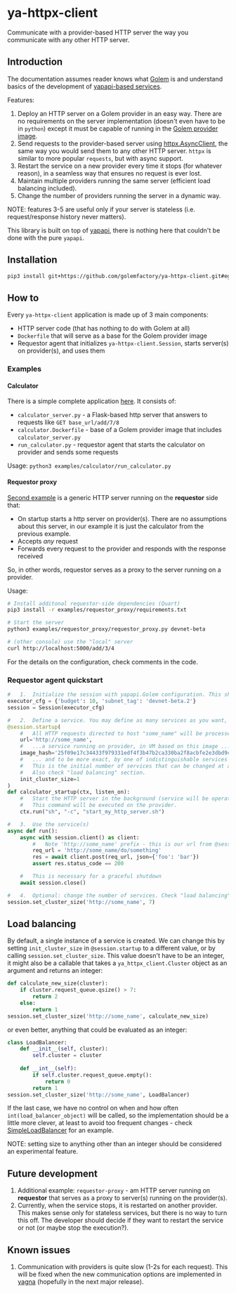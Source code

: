 # ya-httpx-client

Communicate with a provider-based HTTP server the way you communicate with any other HTTP server.

## Introduction

The documentation assumes reader knows what [Golem](https://www.golem.network/) is and understand basics of the 
development of [yapapi-based services](https://handbook.golem.network/requestor-tutorials/service-development).

Features:

1. Deploy an HTTP server on a Golem provider in an easy way. There are no requirements on the server implementation
   (doesn't even have to be in `python`) except it must be capable of running in the 
   [Golem provider image](https://handbook.golem.network/requestor-tutorials/convert-a-docker-image-into-a-golem-image).
2. Send requests to the provider-based server using [httpx.AsyncClient](https://www.python-httpx.org/async/), the same way
   you would send them to any other HTTP server. `httpx` is similar to more popular `requests`, but with async support.
3. Restart the service on a new provider every time it stops (for whatever reason), in a seamless way that ensures no request is ever lost.
4. Maintain multiple providers running the same server (efficient load balancing included).
5. Change the number of providers running the server in a dynamic way.

NOTE: features 3-5 are useful only if your server is stateless (i.e. request/response history never matters).

This library is built on top of [yapapi](https://github.com/golemfactory/yapapi), there is nothing here that couldn't be done with the pure `yapapi`.

## Installation

```bash
pip3 install git+https://github.com/golemfactory/ya-httpx-client.git#egg=ya-httpx-client[requestor]
```

## How to

Every `ya-httpx-client` application is made up of 3 main components:
* HTTP server code (that has nothing to do with Golem at all)
* `Dockerfile` that will serve as a base for the Golem provider image
* Requestor agent that initializes `ya-httpx-client.Session`, starts server(s) on provider(s), and uses them

### Examples

#### Calculator

There is a simple complete application [here](examples/calculator). It consists of:
* `calculator_server.py` - a Flask-based http server that answers to requests like `GET base_url/add/7/8`
* `calculator.Dockerfile` - base of a Golem provider image that includes `calculator_server.py`
* `run_calculator.py` - requestor agent that starts the calculator on provider and sends some requests

Usage: `python3 examples/calculator/run_calculator.py`

#### Requestor proxy

[Second example](examples/requestor_proxy) is a generic HTTP server running on the **requestor** side that:
* On startup starts a http server on provider(s). There are no assumptions about this server, in our example it is just the calculator from the previous example.
* Accepts *any* request
* Forwards every request to the provider and responds with the response received

So, in other words, requestor serves as a proxy to the server running on a provider.

Usage:

```bash
# Install additonal requestor-side dependencies (Quart)
pip3 install -r examples/requestor_proxy/requirements.txt

# Start the server
python3 examples/requestor_proxy/requestor_proxy.py devnet-beta

# (other console) use the "local" server
curl http://localhost:5000/add/3/4

```

For the details on the configuration, check comments in the code.

### Requestor agent quickstart

```python
#   1.  Initialize the session with yapapi.Golem configuration. This should be done exactly once. 
executor_cfg = {'budget': 10, 'subnet_tag': 'devnet-beta.2'}
session = Session(executor_cfg)

#   2.  Define a service. You may define as many services as you want, provided they have different urls.
@session.startup(
    #   All HTTP requests directed to host "some_name" will be processed by ...
    url='http://some_name',
    #   ...a service running on provider, in VM based on this image ...
    image_hash='25f09e17c34433f979331edf4f3b47b2ca330ba2f8acbfe2e3dbd9c3',
    #   ... and to be more exact, by one of indistinguishable services running on different providers.
    #   This is the initial number of services that can be changed at any time by session.set_cluster_size().
    #   Also check "load balancing" section.
    init_cluster_size=1
)
def calculator_startup(ctx, listen_on):
    #   Start the HTTP server in the background (service will be operating only after this finished).
    #   This command will be executed on the provider.
    ctx.run("sh", "-c", "start_my_http_server.sh")

#   3.  Use the service(s)
async def run():
    async with session.client() as client:
        #   Note 'http://some_name' prefix - this is our url from @session.startup
        req_url = 'http://some_name/do/something'
        res = await client.post(req_url, json={'foo': 'bar'})
        assert res.status_code == 200

    #   This is necessary for a graceful shutdown
    await session.close()

#   4.  Optional: change the number of services. Check "load balancing" section for more details.
session.set_cluster_size('http://some_name', 7)
```

## Load balancing

By default, a single instance of a service is created. We can change this by setting `init_cluster_size` in `@session.startup`
to a different value, or by calling `session.set_cluster_size`. This value doesn't have to be an integer, it might also be a
callable that takes a `ya_httpx_client.Cluster` object as an argument and returns an integer:

```python
def calculate_new_size(cluster):
    if cluster.request_queue.qsize() > 7:
        return 2
    else:
        return 1
session.set_cluster_size('http://some_name', calculate_new_size)
```

or even better, anything that could be evaluated as an integer:

```python
class LoadBalancer:
    def __init__(self, cluster):
        self.cluster = cluster
    
    def __int__(self):
        if self.cluster.request_queue.empty():
            return 0
        return 1
session.set_cluster_size('http://some_name', LoadBalancer)
```

If the last case, we have no control on when and how often `int(load_balancer_object)` will be called, so the implementation
should be a little more clever, at least to avoid too frequent changes - check [SimpleLoadBalancer](ya_httpx_client/provider_auto_balance.py)
for an example.

NOTE: setting size to anything other than an integer should be considered an experimental feature.

## Future development

1. Additional example: `requestor-proxy` - am HTTP server running on **requestor** that serves as a proxy to server(s) running on the provider(s).
2. Currently, when the service stops, it is restarted on another provider. This makes sense only for stateless services, but there is no way to turn this off.
   The developer should decide if they want to restart the service or not (or maybe stop the execution?).

## Known issues

1. Communication with providers is quite slow (1-2s for each request). This will be fixed when the new communication options are implemented in [yagna](https://github.com/golemfactory/yagna)
   (hopefully in the next major release).
